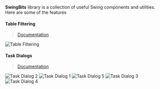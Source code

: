 **SwingBits** library is a collection of useful Swing components and utilities. Here are some of the features
   
#### Table Filtering
>[Documentation](https://github.com/eugener/oxbow/wiki/Task-Dialog)

![Table Filtering](http://posterous.com/getfile/files.posterous.com/temp-2011-02-14/qyHFuvhhnBouGlzeaJvnpbwGdFAcvudGgszbofAElhpFxoyrxkGJHBFaDdti/TableFilter_Actions.png?w=450)

#### Task Dialogs    
>[Documentation](https://github.com/eugener/oxbow/wiki/Task-Dialog)

![Task Dialog 2](http://mcoj.files.wordpress.com/2010/02/taskdialog-nimbus.jpg?w=450)
![Task Dialog 1](http://mcoj.files.wordpress.com/2010/02/taskdialog-footer.jpg?w=450)
![Task Dialog 5](http://mcoj.files.wordpress.com/2010/04/taskdialog-commandlinkwin1.jpg?w=450)
![Task Dialog 3](http://mcoj.files.wordpress.com/2010/03/taskdialog-mac2.png?w=450)
![Task Dialog 4](http://mcoj.files.wordpress.com/2010/03/taskdialog-showexception.jpg?w=450)